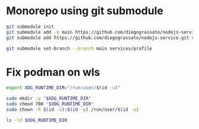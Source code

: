 # Monorepo using git submodule


```bash
git submodule init
git submodule add -b main https://github.com/diegograssato/nodejs-service.git services/payments
git submodule add https://github.com/diegograssato/nodejs-service.git services/profile

git submodule set-branch --branch main services/profile

```


# Fix podman on wls

```bash
export XDG_RUNTIME_DIR="/run/user/$(id -u)"

sudo mkdir -p "$XDG_RUNTIME_DIR"
sudo chmod 700 "$XDG_RUNTIME_DIR"
sudo chown -R $(id -u):$(id -g) /run/user/$(id -u)

ls -ld $XDG_RUNTIME_DIR
```
 
 